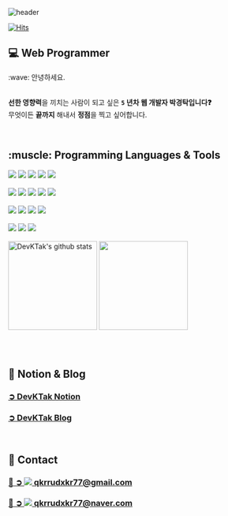 <!-- ![header](https://capsule-render.vercel.app/api?type=slice&color=FF4081&text=%20Park%20Kyung%20Tak%20%20&height=200&fontSize=60&fontColor=ffffff&animation=fadeIn&fontAlign=70&fontAlignY=30&rotate=13) -->

![header](https://capsule-render.vercel.app/api?type=soft&color=FF6D0D&text=👋%20%20Hello%20World,%20I'm%20Kyung%20Tak%20%20&height=200&fontSize=60&fontColor=ffffff&animation=fadeIn)

<div>
 
[![Hits](https://hits.seeyoufarm.com/api/count/incr/badge.svg?url=https%3A%2F%2Fgithub.com%DevKTak%2Fhit-counter&count_bg=red&title_bg=grey&icon=&icon_color=%23E7E7E7&title=hits&edge_flat=false)](https://hits.seeyoufarm.com)
</div>

<h2>💻 Web Programmer</h2>
:wave: 안녕하세요. <br /><br />

**선한 영향력**을 끼치는 사람이 되고 싶은 **`5` 년차 웹 개발자 박경탁입니다❓** <br />
무엇이든 **끝까지** 해내서 **정점**을 찍고 싶어합니다.

<br />
  
<h2>:muscle: Programming Languages & Tools</h2>

<div>
  <img src="https://img.shields.io/badge/Java-F44336?style=flat-square&logo=Java&logoColor=white"/>
  <img src="https://img.shields.io/badge/Git-F05032?style=flat-square&logo=Git&logoColor=white"/>
  <img src="https://img.shields.io/badge/HTML5-critical?style=flat-square&logo=HTML5&logoColor=white"/>
  <img src="https://img.shields.io/badge/GitLab-FCA121?style=flat-square&logo=GitLab&logoColor=white"/>
  <img src="https://img.shields.io/badge/JavaScript-F7DF1E?style=flat-square&logo=JavaScript&logoColor=black"/> 
</div>

<br />

<div>
  <img src="https://img.shields.io/badge/Thymeleaf-005F0F?style=flat-square&logo=Thymeleaf&logoColor=white"/>
  <img src="https://img.shields.io/badge/SpringBoot-6DB33F?style=flat-square&logo=SpringBoot&logoColor=white"/>
  <img src="https://img.shields.io/badge/CSS3-blue?style=flat-square&logo=CSS3&logoColor=white"/>
  <img src="https://img.shields.io/badge/Docker-2496ED?style=flat-square&logo=Docker&logoColor=white"/>
  <img src="https://img.shields.io/badge/React-61DAFB?style=flat-square&logo=React&logoColor=black"/>
</div>

<br />

<div>
  <img src="https://img.shields.io/badge/MariaDB-003545?style=flat-square&logo=MariaDB&logoColor=white"/>
  <img src="https://img.shields.io/badge/AmazonAWS-232F3E?style=flat-square&logo=AmazonAWS&logoColor=white"/>
  <img src="https://img.shields.io/badge/CentOS-262577?style=flat-square&logo=CentOS&logoColor=white"/>
  <img src="https://img.shields.io/badge/jQuery-283274?style=flat-square&logo=jQuery&logoColor=white"/> 
</div>

<br />

<div>
  <img src="https://img.shields.io/badge/Apache Kafka-231F20?style=flat-square&logo=ApacheKafka&logoColor=white"/>
  <img src="https://img.shields.io/badge/GitHub-424242?style=flat-square&logo=GitHub&logoColor=white"/>
  <img src="https://img.shields.io/badge/Hibernate-59666C?style=flat-square&logo=Hibernate&logoColor=green"/>
</div>

<br />

<div style="display: flex, height:180px">
  
<!-- ![DevKTak's GitHub stats](https://github-readme-stats.vercel.app/api?username=DevKTak&show_icons=true&theme=radical) -->
  
<img align="center" style="height:180px" src="https://github-readme-stats.vercel.app/api?username=DevKTak&show_icons=true&theme=radical&hide_border=false" alt="DevKTak's github stats" />
<a href="https://github.com/DevKTak"><img align="center" style="height:180px" src="https://github-readme-stats.vercel.app/api/top-langs/?username=DevKTak&layout=compact&theme=radical&hide_border=false" /></a> 
</div>

<br /><br />

<!-- 
[![solved.ac tier](http://mazassumnida.wtf/api/generate_badge?boj=qkrrudxkr77)](https://solved.ac/qkrrudxkr77) -->

<!-- 
<h2>🏋 DevKTak Site</h2>
<h3><a href="http://devktak.site" target="_blank" title="DevKTak HomePage">🫵 DevKTak HomePage 👈👈 바로가기</a></h3>
<br />

<table border="2" style="width: 100%;">
  <tr>
    <th>로그인</th>
    <th>회원가입</th>
    <th>메뉴</th>
    <th>프로필 사진</th>
  </tr>
  <tr>
    <td>
      <img width="537" alt="스크린샷 2022-08-09 오후 11 42 46" src="https://user-images.githubusercontent.com/68748397/183678609-6d3b5b10-7352-4d08-aece-3182a6ee2ad1.png">
    </td>
    <td>
      <img width="612" alt="스크린샷 2022-08-09 오후 11 40 53" src="https://user-images.githubusercontent.com/68748397/183678503-53bb3305-7576-4b97-b818-df309e10fd02.png">
    </td>
    <td>
       <img width="190" alt="스크린샷 2022-08-08 오후 9 10 00" src="https://user-images.githubusercontent.com/68748397/183678740-70c232ee-d2cc-4992-aee0-6297ea8cf509.png">
    </td>
     <td>
       <img width="456" alt="스크린샷 2022-08-08 오후 9 08 54" src="https://user-images.githubusercontent.com/68748397/183679027-d78d9e2f-08e2-4c94-9978-1e56e427f77c.png">
    </td>
  </tr>
  <tr>
    <th colspan="4">Apache Kafka 사용<th>
  </tr>
  <tr>
    <td><img width="359" alt="스크린샷 2022-08-08 오후 9 09 49" src="https://user-images.githubusercontent.com/68748397/183679434-04ddca77-f9c1-41f0-830c-4e4af7abca85.png"></td>
    <td><img width="646" alt="스크린샷 2022-08-08 오후 9 08 09" src="https://user-images.githubusercontent.com/68748397/183679752-519e3024-2e60-43f1-bd92-c17482bc72eb.png">
</td>
    <td colspan="2"><img width="383" alt="스크린샷 2022-08-08 오후 9 13 25" src="https://user-images.githubusercontent.com/68748397/183679897-d107cf99-ccaf-480d-ad65-b62f0e4fa6d5.png"></td>
  </tr>
  <tr>
    <th>페이지 1</th>
    <th>페이지 2</th>
    <th colspan="2">페이지 3</th>
  </tr>
  <tr>
    <td><img width="1159" alt="스크린샷 2022-08-08 오후 9 05 20" src="https://user-images.githubusercontent.com/68748397/183682374-ac465557-c4a1-4f17-a4bf-960a26e41fc9.png"></td>
    <td><img width="1150" alt="스크린샷 2022-08-08 오후 9 05 28" src="https://user-images.githubusercontent.com/68748397/183682768-65066007-6354-48cf-bf70-aed7754d63df.png"></td>
    <td colspan="2"><img width="666" alt="스크린샷 2022-08-08 오후 9 05 37" src="https://user-images.githubusercontent.com/68748397/183683807-1b541947-d056-47b3-b449-212f89f12291.png"></td>
  </tr>
  <tr>
    <th colspan="2">페이지 4</th>
    <th colspan="2">페이지 5</th>
  </tr>
  <tr>
    <td colspan="2"><img width="1147" alt="스크린샷 2022-08-08 오후 9 05 44" src="https://user-images.githubusercontent.com/68748397/183684564-320ab9a4-168b-4b9f-82f2-772c8ae43101.png"></td>
    <td colspan="2"><img width="886" alt="스크린샷 2022-08-08 오후 9 06 16" src="https://user-images.githubusercontent.com/68748397/183684601-10e05c57-e60e-4ccb-ac71-5ed8988062db.png"></td>
  </tr>
</table>                   

<br />

<h3>⚙️ Technology Stack</h3>

<table border="2" style="width: 100%;">
  <tr>
    <td colspan="5">SpringBoot 2.4.1</td>
  </tr>
  <tr>
    <td colspan="5">Java Open jdk 11</td>
  </tr>
  <tr>
    <td colspan="5">JavaScript</td>
  </tr>
  <tr>
    <td colspan="5">JPA</td>
  </tr>
  <tr>
    <td colspan="5">MariaDB 10.8.3</td>
  </tr>
  <tr>
    <td colspan="5">Maven</td>
  </tr>
  <tr>
    <td colspan="5">Thymeleaf</td>
  </tr>
  <tr>
    <td colspan="5">Docker 20.10.17</td>
  </tr>
  </tr>
  <tr>
    <td colspan="5">Apache Kafka</td>
  </tr>
  <tr>
    <td>Heroku</td>
    <td> => </td>
    <td>AWS, RDS</td>
    <td> => </td>
    <td>Oracle Cloud</td>
  </tr>
</table>
-->

<h2>📝 Notion & Blog</h2>
<h3><a href="https://west-drip-b53.notion.site/Kyungtak-Park-5efbdefdba9e4f3a822598e8a594ae58" target="_blank" title="경탁 노션">➲ DevKTak Notion</a></h3>
<h3><a href="https://devktak.tistory.com/" target="_blank" title="경탁 블로그">➲ DevKTak Blog</a></h3>

<br />

<h2>🔗 Contact</h2>

<h3>
 <a href="mailto:qkrrudxkr77@gmail.com">
  📩 ➲ <img src="https://img.shields.io/badge/Gmail-222222?style=flat&logo=gmail&logoColor=red"/> qkrrudxkr77@gmail.com
 </a>
</h3>
<h3>
 <a href="mailto:qkrrudxkr77@naver.com">
  📩 ➲ <img src="https://img.shields.io/badge/Naver-222222?style=flat&logo=Naver&logoColor=64DD17"/> qkrrudxkr77@naver.com
 </a>
</h3>

<!--
<a href="https://www.instagram.com/k___t.p24/" target="_blank">
  <img src="https://img.shields.io/badge/Instagram-222222?style=flat&logo=Instagram&logoColor=E4405F"/>
</a>
-->


